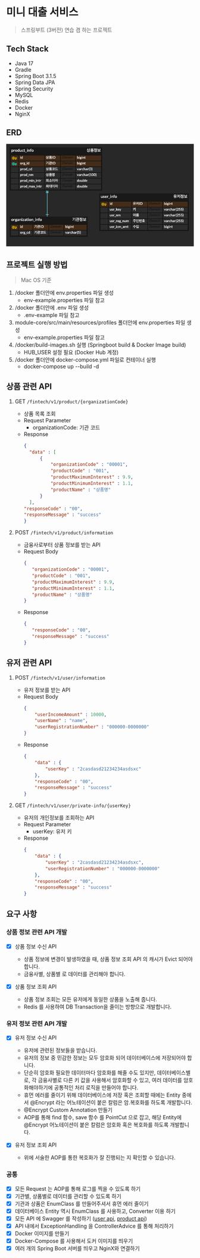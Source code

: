 # 미니 대출 서비스

> 스프링부트 (3버전) 연습 겸 하는 프로젝트

## Tech Stack

- Java 17
- Gradle
- Spring Boot 3.1.5
- Spring Data JPA
- Spring Security
- MySQL
- Redis
- Docker
- NginX

## ERD

![](images/db984658.png)

## 프로젝트 실행 방법

> Mac OS 기준

1. /docker 폴더안에 env.properties 파일 생성
    - env-example.properties 파일 참고
2. /docker 폴더안에 .env 파일 생성
    - .env-example 파일 참고
3. module-core/src/main/resources/profiles 폴더안에 env.properties 파일 생성
    - env-example.properties 파일 참고
4. /docker/build-images.sh 실행 (Springboot build & Docker Image build)
    - HUB_USER 설정 필요 (Docker Hub 계정)
5. /docker 폴더안에 docker-compose.yml 파일로 컨테이너 실행
    - docker-compose up --build -d

## 상품 관련 API

1. GET `/fintech/v1/product/{organizationCode}`
    - 상품 목록 조회
    - Request Parameter
        - organizationCode: 기관 코드
    - Response
        ```json
      {
          "data" : [
              {
                  "organizationCode" : "00001",
                  "productCode" : "001",
                  "productMaximumInterest" : 9.9,
                  "productMinimumInterest" : 1.1,
                  "productName" : "상품명"  
              } 
          ],
      "responseCode" : "00",
      "responseMessage" : "success"
      }
        ```

2. POST `/fintech/v1/product/information`
    - 금융사로부터 상품 정보를 받는 API
    - Request Body
      ```json
      {
         "organizationCode" : "00001",
         "productCode" : "001",
         "productMaximumInterest" : 9.9,
         "productMinimumInterest" : 1.1,
         "productName" : "상품명"  
      }
      ```
    - Response
      ```json
      {
         "responseCode" : "00",
         "responseMessage" : "success"
      }
      ```

## 유저 관련 API

1. POST `/fintech/v1/user/information`
    - 유저 정보를 받는 API
    - Request Body
      ```json
      {
          "userIncomeAmount" : 10000,
          "userName" : "name",
          "userRegistrationNumber" : "000000-0000000"
      }
      ```
    - Response
      ```json
      {
          "data" : {
              "userKey" : "2casdasd21234234asdsxc"
          },
          "responseCode" : "00",
          "responseMessage" : "success"
      }
      ```

2. GET `/fintech/v1/user/private-info/{userKey}`
    - 유저의 개인정보를 조회하는 API
    - Request Parameter
        - userKey: 유저 키
    - Response
      ```json
      {
          "data" : {
              "userKey" : "2casdasd21234234asdsxc",
              "userRegistrationNumber" : "000000-0000000"
          },
          "responseCode" : "00",
          "responseMessage" : "success"
      }
      ```

## 요구 사항

### 상품 정보 관련 API 개발

- [x] 상품 정보 수신 API
    - 상품 정보에 변경이 발생하였을 때, 상품 정보 조회 API 의 캐시가 Evict 되어야합니다.
    - 금융사별, 상품별 로 데이터를 관리해야 합니다.

- [x] 상품 정보 조회 API
    - 상품 정보 조회는 모든 유저에게 동일한 상품을 노출해 줍니다.
    - Redis 를 사용하여 DB Transaction을 줄이는 방향으로 개발합니다.

### 유저 정보 관련 API 개발

- [x] 유저 정보 수신 API
    - 유저에 관련된 정보들을 받습니다.
    - 유저의 정보 중 민감한 정보는 모두 암호화 되어 데이터베이스에 저장되어야 합니다.
    - 단순히 암호화 필요한 데이터마다 암호화를 해줄 수도 있지만, 데이터베이스별로, 각 금융사별로 다른 키 값을 사용해서 암호화할 수 있고, 여러 데이터를 암호화해야하기에 공통적인 처리 로직을 만들어야 합니다.
    - 휴먼 에러를 줄이기 위해 데이터베이스에 저장 혹은 조회할 때에는 Entity 중에서 @Encrypt 라는 어노테이션이 붙은 칼럼은 암.복호화를 하도록 개발합니다.
    - @Encrypt Custom Annotation 만들기
    - AOP를 통해 find 함수, save 함수 를 PointCut 으로 잡고, 해당 Entity에 @Encrypt 어노테이션이 붙은 칼럼은 암호화 혹은 복호화를 하도록 개발합니다.

- [x] 유저 정보 조회 API
    - 위에 서술한 AOP를 통한 복호화가 잘 진행되는 지 확인할 수 있습니다.

### 공통

- [x] 모든 Request 는 AOP를 통해 로그를 찍을 수 있도록 하기
- [x] 기관별, 상품별로 데이터를 관리할 수 있도록 하기
- [x] 기관과 상품은 EnumClass 를 만들어주셔서 휴먼 에러 줄이기
- [x] 데이터베이스 Entity 역시 EnumClass 를 사용하고, Converter 이용 하기
- [x] 모든 API 에 Swagger 를 작성하기 ([user api](http://127.0.0.1/user-api), [product api](http://127.0.0.1/organization-api))
- [x] API 내에서 ExceptionHandling 을 ControllerAdvice 를 통해 처리하기
- [x] Docker 이미지를 만들기
- [x] Docker-Compose 를 사용해서 도커 이미지를 띄우기
- [x] 여러 개의 Spring Boot 서버를 띄우고 NginX와 연결하기